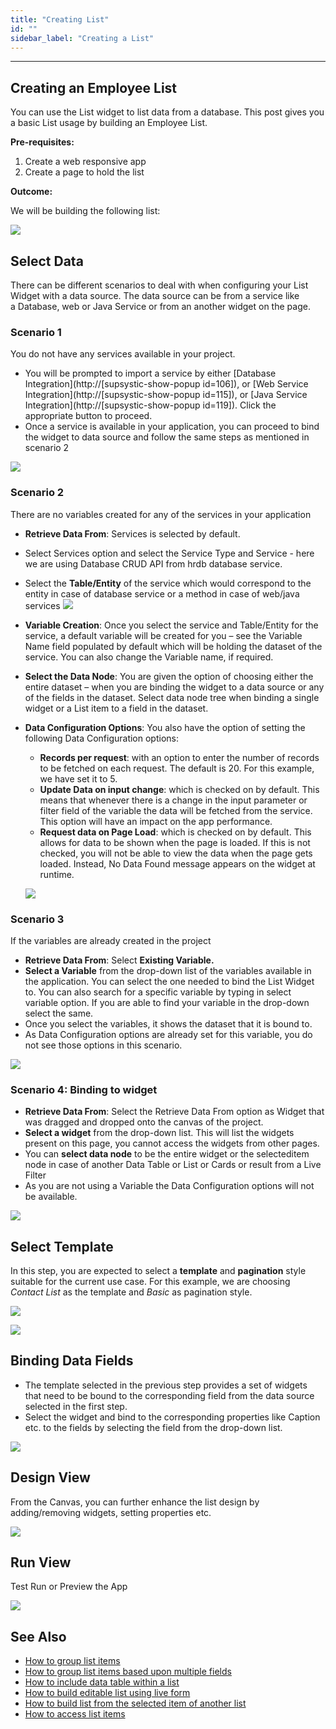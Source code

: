 ```yaml
---
title: "Creating List"
id: ""
sidebar_label: "Creating a List"
---
```

---

## Creating an Employee List

You can use the List widget to list data from a database. This post gives you a basic List usage by building an Employee List.

**Pre-requisites:**

1. Create a web responsive app
2. Create a page to hold the list

**Outcome:**

We will be building the following list:

[![](/learn/assets/list_basic_run.png)](/learn/assets/list_basic_run.png)

## Select Data

There can be different scenarios to deal with when configuring your List Widget with a data source. The data source can be from a service like a Database, web or Java Service or from an another widget on the page.

### Scenario 1
You do not have any services available in your project.
    
- You will be prompted to import a service by either [Database Integration](http://[supsystic-show-popup id=106]), or [Web Service Integration](http://[supsystic-show-popup id=115]), or [Java Service Integration](http://[supsystic-show-popup id=119]). Click the appropriate button to proceed.
- Once a service is available in your application, you can proceed to bind the widget to data source and follow the same steps as mentioned in scenario 2

[![](/learn/assets/list_basic_data1.png)](/learn/assets/list_basic_data1.png)

### Scenario 2
There are no variables created for any of the services in your application
    
- **Retrieve Data From**: Services is selected by default.
- Select Services option and select the Service Type and Service - here we are using Database CRUD API from hrdb database service.
- Select the **Table/Entity** of the service which would correspond to the entity in case of database service or a method in case of web/java services [![](/learn/assets/list_basic_data2_1.png)](/learn/assets/list_basic_data2_1.png)
- **Variable Creation**: Once you select the service and Table/Entity for the service, a default variable will be created for you – see the Variable Name field populated by default which will be holding the dataset of the service. You can also change the Variable name, if required.
- **Select the Data Node**: You are given the option of choosing either the entire dataset – when you are binding the widget to a data source or any of the fields in the dataset. Select data node tree when binding a single widget or a List item to a field in the dataset.
- **Data Configuration Options**: You also have the option of setting the following Data Configuration options:
    - **Records per request**: with an option to enter the number of records to be fetched on each request. The default is 20. For this example, we have set it to 5.
    - **Update Data on input change**: which is checked on by default. This means that whenever there is a change in the input parameter or filter field of the variable the data will be fetched from the service. This option will have an impact on the app performance.
    - **Request data on Page Load**: which is checked on by default. This allows for data to be shown when the page is loaded. If this is not checked, you will not be able to view the data when the page gets loaded. Instead, No Data Found message appears on the widget at runtime.
    
    [![](/learn/assets/list_basic_data2_2.png)](/learn/assets/list_basic_data2_2.png)

### Scenario 3
If the variables are already created in the project
    
- **Retrieve Data From**: Select **Existing Variable.**
- **Select a Variable** from the drop-down list of the variables available in the application. You can select the one needed to bind the List Widget to. You can also search for a specific variable by typing in select variable option. If you are able to find your variable in the drop-down select the same.
- Once you select the variables, it shows the dataset that it is bound to.
- As Data Configuration options are already set for this variable, you do not see those options in this scenario.
    
[![](/learn/assets/list_basic_data3_2.png)](/learn/assets/list_basic_data3_2.png)

### Scenario 4: Binding to widget
    
- **Retrieve Data From**: Select the Retrieve Data From option as Widget that was dragged and dropped onto the canvas of the project.
- **Select a widget** from the drop-down list. This will list the widgets present on this page, you cannot access the widgets from other pages.
- You can **select data node** to be the entire widget or the selecteditem node in case of another Data Table or List or Cards or result from a Live Filter
- As you are not using a Variable the Data Configuration options will not be available.

[![](/learn/assets/list_basic_data4_1.png)](/learn/assets/list_basic_data4_1.png)

## Select Template

In this step, you are expected to select a **template** and **pagination** style suitable for the current use case. For this example, we are choosing _Contact List_ as the template and _Basic_ as pagination style.

[![](/learn/assets/ll_template.png)](/learn/assets/ll_template.png)

[![](/learn/assets/ll_pagin.png)](/learn/assets/ll_pagin.png)

## Binding Data Fields

- The template selected in the previous step provides a set of widgets that need to be bound to the corresponding field from the data source selected in the first step.
- Select the widget and bind to the corresponding properties like Caption etc. to the fields by selecting the field from the drop-down list.

[![](/learn/assets/ll_fields.png)](/learn/assets/ll_fields.png)

## Design View

From the Canvas, you can further enhance the list design by adding/removing widgets, setting properties etc.

[![](/learn/assets/list_basic_design.png)](/learn/assets/list_basic_design.png)

## Run View

Test Run or Preview the App

[![](/learn/assets/list_basic_run.png)](/learn/assets/list_basic_run.png)

## See Also

- [How to group list items](/learn/how-tos/list-grouped/)
- [How to group list items based upon multiple fields](/learn/how-tos/list-multi-grouped/)
- [How to include data table within a list](/learn/how-tos/list-data-table/)
- [How to build editable list using live form](/learn/how-tos/building-editable-list/)
- [How to build list from the selected item of another list](/learn/how-tos/building-cascading-lists/)
- [How to access list items](/learn/how-tos/list-item-access/)
